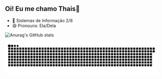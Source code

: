## Oi! Eu me chamo Thais👋

- 🌱 Sistemas de Informação 2/8
- 😄 Pronouns: Ela/Dela


![Anurag's GitHub stats](https://github-readme-stats.vercel.app/api?username=thaissteles&show_icons=true&theme=great-gatsby)

<picture>
  <source media="(prefers-color-scheme: dark)" srcset="https://raw.githubusercontent.com/thaissteles/thaissteles/output/github-contribution-grid-snake-dark.svg">
  <source media="(prefers-color-scheme: light)" srcset="https://raw.githubusercontent.com/thaissteles/thaissteles/output/github-contribution-grid-snake.svg">
  <img alt="github contribution grid snake animation" src="https://raw.githubusercontent.com/thaissteles/thaissteles/output/github-contribution-grid-snake.svg">
</picture>
